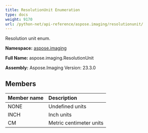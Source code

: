 ```yaml
---
title: ResolutionUnit Enumeration
type: docs
weight: 9170
url: /python-net/api-reference/aspose.imaging/resolutionunit/
---
```


Resolution unit enum.

**Namespace:** [aspose.imaging](/imaging/python-net/api-reference/aspose.imaging/)

**Full Name:** aspose.imaging.ResolutionUnit

**Assembly:**  Aspose.Imaging Version: 23.3.0

## **Members**
|**Member name**|**Description**|
| :- | :- |
|NONE|Undefined units|
|INCH|Inch units|
|CM|Metric centimeter units|
